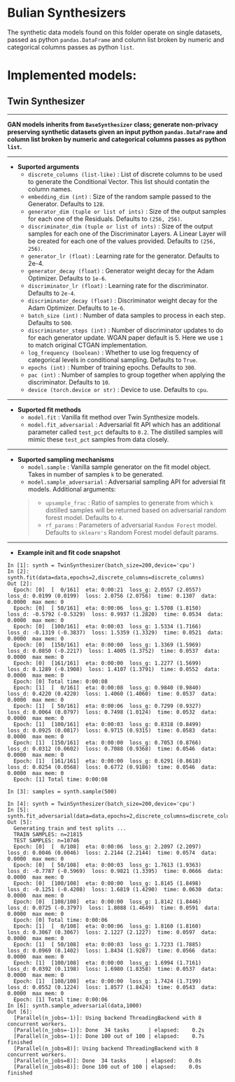 # Bulian Synthesizers

The synthetic data models found on this folder operate on single datasets, passed as python `pandas.DataFrame` and column list broken by numeric and categorical columns passes as python `list`.

# Implemented models:
 
## Twin Synthesizer

***
**GAN models inherits from `BaseSynthesizer` class; generate non-privacy preserving synthetic datasets given an input python `pandas.DataFrame` and column list broken by numeric and categorical columns passes as python `list`.** 

----
- **Suported arguments** 
    * `discrete_columns (list-like)` : List of discrete columns to be used to generate the Conditional Vector. This list should contatin the column names.
    * `embedding_dim (int)` : Size of the random sample passed to the Generator. Defaults to `128`.
    * `generator_dim (tuple or list of ints)` : Size of the output samples for each one of the Residuals. Defaults to `(256, 256)`.
    * `discriminator_dim (tuple or list of ints)` : Size of the output samples for each one of the Discriminator Layers. A Linear Layer will be created for each one of the  values provided. Defaults to `(256, 256)`.
    * `generator_lr (float)` : Learning rate for the generator. Defaults to 2e-4.
    * `generator_decay (float)` : Generator weight decay for the Adam Optimizer. Defaults to `1e-6`.
    * `discriminator_lr (float)` : Learning rate for the discriminator. Defaults to `2e-4`.
    * `discriminator_decay (float)` : Discriminator weight decay for the Adam Optimizer. Defaults to `1e-6`.
    * `batch_size (int)` : Number of data samples to process in each step. Defaults to `500`.
    * `discriminator_steps (int)` : Number of discriminator updates to do for each generator update. WGAN paper default is 5. Here we use `1` to match original CTGAN implementation.
    * `log_frequency (boolean)` : Whether to use log frequency of categorical levels in conditional sampling. Defaults to ``True``.
    * `epochs (int)` : Number of training epochs. Defaults to `300`.
    * `pac (int)` : Number of samples to group together when applying the discriminator. Defaults to `10`.
    * `device (torch.device or str)` : Device to use. Defaults to `cpu`.
----          
- **Suported fit methods** 
    * `model.fit` : Vanilla fit method over Twin Synthesize models. 
    * `model.fit_adversarial` : Adversarial fit API which has an additional parameter called `test_pct` defaults to `0.2`. The distilled samples will mimic these `test_pct` samples from data closely.
----
- **Suported sampling mechanisms** 
    * `model.sample` : Vanilla sample generator on the fit model object. Takes in number of samples `k` to be generated.
    * `model.sample_adversarial` : Adversarial sampling API for adversial fit models. Additional arguments:
    >- `upsample_frac` : Ratio of samples to generate from which `k` distilled samples will be returned based on adversarial random forest model. Defaults to `4`.
    >- `rf_params` : Parameters of adversarial `Random Forest` model. Defaults to `sklearn's` Random Forest model default params.

----
- **Example init and fit code snapshot**

```python3 
In [1]: synth = TwinSynthesizer(batch_size=200,device='cpu')
In [2]: synth.fit(data=data,epochs=2,discrete_columns=discrete_columns)
Out [2]: 
  Epoch: [0]  [  0/161]  eta: 0:00:21  loss_g: 2.0557 (2.0557)  loss_d: 0.0199 (0.0199)  loss: 2.0756 (2.0756)  time: 0.1307  data: 0.0000  max mem: 0
  Epoch: [0]  [ 50/161]  eta: 0:00:06  loss_g: 1.5708 (1.8150)  loss_d: -0.5792 (-0.5329)  loss: 0.9937 (1.2820)  time: 0.0534  data: 0.0000  max mem: 0
  Epoch: [0]  [100/161]  eta: 0:00:03  loss_g: 1.5334 (1.7166)  loss_d: -0.1319 (-0.3837)  loss: 1.5359 (1.3329)  time: 0.0521  data: 0.0000  max mem: 0
  Epoch: [0]  [150/161]  eta: 0:00:00  loss_g: 1.3369 (1.5969)  loss_d: 0.0850 (-0.2217)  loss: 1.4005 (1.3752)  time: 0.0537  data: 0.0000  max mem: 0
  Epoch: [0]  [161/161]  eta: 0:00:00  loss_g: 1.2277 (1.5699)  loss_d: 0.1289 (-0.1908)  loss: 1.4107 (1.3791)  time: 0.0552  data: 0.0000  max mem: 0
  Epoch: [0] Total time: 0:00:08
  Epoch: [1]  [  0/161]  eta: 0:00:08  loss_g: 0.9840 (0.9840)  loss_d: 0.4220 (0.4220)  loss: 1.4060 (1.4060)  time: 0.0537  data: 0.0000  max mem: 0
  Epoch: [1]  [ 50/161]  eta: 0:00:06  loss_g: 0.7299 (0.9327)  loss_d: 0.0064 (0.0797)  loss: 0.7498 (1.0124)  time: 0.0532  data: 0.0000  max mem: 0
  Epoch: [1]  [100/161]  eta: 0:00:03  loss_g: 0.8318 (0.8499)  loss_d: 0.0925 (0.0817)  loss: 0.9715 (0.9315)  time: 0.0583  data: 0.0000  max mem: 0
  Epoch: [1]  [150/161]  eta: 0:00:00  loss_g: 0.7053 (0.8766)  loss_d: 0.0312 (0.0602)  loss: 0.7088 (0.9368)  time: 0.0546  data: 0.0000  max mem: 0
  Epoch: [1]  [161/161]  eta: 0:00:00  loss_g: 0.6291 (0.8618)  loss_d: 0.0254 (0.0568)  loss: 0.6772 (0.9186)  time: 0.0546  data: 0.0000  max mem: 0
  Epoch: [1] Total time: 0:00:08

In [3]: samples = synth.sample(500)
```

```python3 
In [4]: synth = TwinSynthesizer(batch_size=200,device='cpu')
In [5]: synth.fit_adversarial(data=data,epochs=2,discrete_columns=discrete_columns)
Out [5]: 
  Generating train and test splits ...
  TRAIN SAMPLES: n=21815
  TEST SAMPLES: n=10746
  Epoch: [0]  [  0/108]  eta: 0:00:06  loss_g: 2.2097 (2.2097)  loss_d: 0.0046 (0.0046)  loss: 2.2144 (2.2144)  time: 0.0574  data: 0.0000  max mem: 0
  Epoch: [0]  [ 50/108]  eta: 0:00:03  loss_g: 1.7613 (1.9363)  loss_d: -0.7787 (-0.5969)  loss: 0.9821 (1.3395)  time: 0.0666  data: 0.0000  max mem: 0
  Epoch: [0]  [100/108]  eta: 0:00:00  loss_g: 1.8145 (1.8498)  loss_d: -0.1251 (-0.4208)  loss: 1.6819 (1.4290)  time: 0.0630  data: 0.0000  max mem: 0
  Epoch: [0]  [108/108]  eta: 0:00:00  loss_g: 1.8142 (1.8446)  loss_d: 0.0725 (-0.3797)  loss: 1.8088 (1.4649)  time: 0.0591  data: 0.0000  max mem: 0
  Epoch: [0] Total time: 0:00:06
  Epoch: [1]  [  0/108]  eta: 0:00:06  loss_g: 1.8160 (1.8160)  loss_d: 0.3067 (0.3067)  loss: 2.1227 (2.1227)  time: 0.0597  data: 0.0000  max mem: 0
  Epoch: [1]  [ 50/108]  eta: 0:00:03  loss_g: 1.7233 (1.7885)  loss_d: 0.0969 (0.1402)  loss: 1.8434 (1.9287)  time: 0.0566  data: 0.0000  max mem: 0
  Epoch: [1]  [100/108]  eta: 0:00:00  loss_g: 1.6994 (1.7161)  loss_d: 0.0392 (0.1198)  loss: 1.6980 (1.8358)  time: 0.0537  data: 0.0000  max mem: 0
  Epoch: [1]  [108/108]  eta: 0:00:00  loss_g: 1.7424 (1.7199)  loss_d: 0.0552 (0.1224)  loss: 1.8577 (1.8424)  time: 0.0543  data: 0.0000  max mem: 0
  Epoch: [1] Total time: 0:00:06
In [6]: synth.sample_adversarial(data,1000)
Out [6]:
  [Parallel(n_jobs=-1)]: Using backend ThreadingBackend with 8 concurrent workers.
  [Parallel(n_jobs=-1)]: Done  34 tasks      | elapsed:    0.2s
  [Parallel(n_jobs=-1)]: Done 100 out of 100 | elapsed:    0.7s finished
  [Parallel(n_jobs=8)]: Using backend ThreadingBackend with 8 concurrent workers.
  [Parallel(n_jobs=8)]: Done  34 tasks      | elapsed:    0.0s
  [Parallel(n_jobs=8)]: Done 100 out of 100 | elapsed:    0.0s finished

```
